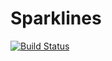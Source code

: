 # Sparklines

[![Build Status](https://travis-ci.org/mbauman/Sparklines.jl.svg?branch=master)](https://travis-ci.org/mbauman/Sparklines.jl)
